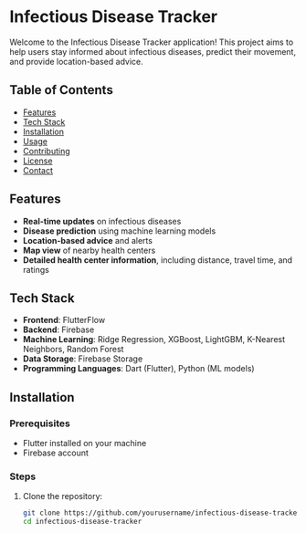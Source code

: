 # Infectious Disease Tracker

Welcome to the Infectious Disease Tracker application! This project aims to help users stay informed about infectious diseases, predict their movement, and provide location-based advice.

## Table of Contents
- [Features](#features)
- [Tech Stack](#tech-stack)
- [Installation](#installation)
- [Usage](#usage)
- [Contributing](#contributing)
- [License](#license)
- [Contact](#contact)

## Features
- **Real-time updates** on infectious diseases
- **Disease prediction** using machine learning models
- **Location-based advice** and alerts
- **Map view** of nearby health centers
- **Detailed health center information**, including distance, travel time, and ratings

## Tech Stack
- **Frontend**: FlutterFlow
- **Backend**: Firebase
- **Machine Learning**: Ridge Regression, XGBoost, LightGBM, K-Nearest Neighbors, Random Forest
- **Data Storage**: Firebase Storage
- **Programming Languages**: Dart (Flutter), Python (ML models)

## Installation

### Prerequisites
- Flutter installed on your machine
- Firebase account

### Steps
1. Clone the repository:
   ```bash
   git clone https://github.com/yourusername/infectious-disease-tracker.git
   cd infectious-disease-tracker
